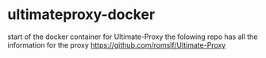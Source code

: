 # ultimateproxy-docker
start of the docker container for Ultimate-Proxy
the folowing repo has all the information for the proxy  https://github.com/romslf/Ultimate-Proxy
